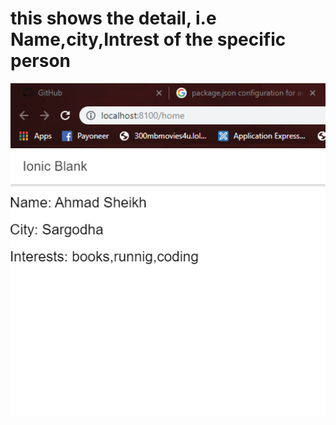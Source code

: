<h1> this shows the detail, i.e Name,city,Intrest of the specific person</h1>

<img src="Capture.PNG" width="752">
